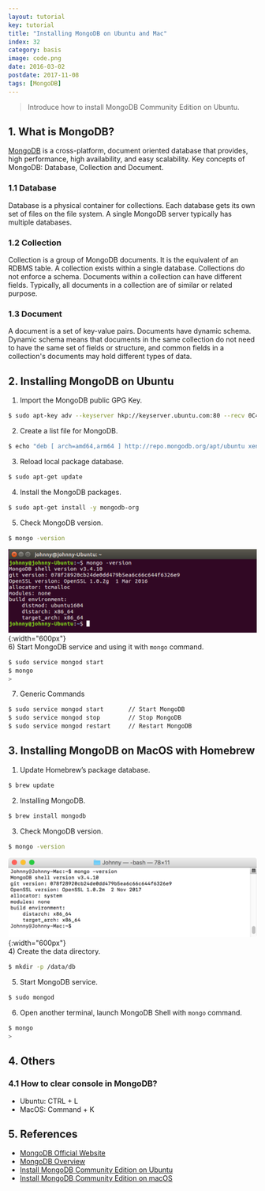 ```yaml
---
layout: tutorial
key: tutorial
title: "Installing MongoDB on Ubuntu and Mac"
index: 32
category: basis
image: code.png
date: 2016-03-02
postdate: 2017-11-08
tags: [MongoDB]
---
```


> Introduce how to install MongoDB Community Edition on Ubuntu.

## 1. What is MongoDB?
[MongoDB](https://www.mongodb.com) is a cross-platform, document oriented database that provides, high performance, high availability, and easy scalability. Key concepts of MongoDB: Database, Collection and Document.
### 1.1 Database
Database is a physical container for collections. Each database gets its own set of files on the file system. A single MongoDB server typically has multiple databases.
### 1.2 Collection
Collection is a group of MongoDB documents. It is the equivalent of an RDBMS table. A collection exists within a single database. Collections do not enforce a schema. Documents within a collection can have different fields. Typically, all documents in a collection are of similar or related purpose.
### 1.3 Document
A document is a set of key-value pairs. Documents have dynamic schema. Dynamic schema means that documents in the same collection do not need to have the same set of fields or structure, and common fields in a collection's documents may hold different types of data.

## 2. Installing MongoDB on Ubuntu
1) Import the MongoDB public GPG Key.
```sh
$ sudo apt-key adv --keyserver hkp://keyserver.ubuntu.com:80 --recv 0C49F3730359A14518585931BC711F9BA15703C6
```
2) Create a list file for MongoDB.
```sh
$ echo "deb [ arch=amd64,arm64 ] http://repo.mongodb.org/apt/ubuntu xenial/mongodb-org/3.4 multiverse" | sudo tee /etc/apt/sources.list.d/mongodb-org-3.4.list
```
3) Reload local package database.
```sh
$ sudo apt-get update
```
4) Install the MongoDB packages.
```sh
$ sudo apt-get install -y mongodb-org
```
5) Check MongoDB version.
```sh
$ mongo -version
```
![image](/public/tutorials/32/versionubuntu.png){:width="600px"}  
6) Start MongoDB service and using it with `mongo` command.
```sh
$ sudo service mongod start
$ mongo
>
```
7) Generic Commands
```sh
$ sudo service mongod start       // Start MongoDB
$ sudo service mongod stop        // Stop MongoDB
$ sudo service mongod restart     // Restart MongoDB
```
## 3. Installing MongoDB on MacOS with Homebrew
1) Update Homebrew’s package database.
```sh
$ brew update
```
2) Installing MongoDB.
```sh
$ brew install mongodb
```
3) Check MongoDB version.
```sh
$ mongo -version
```
![image](/public/tutorials/32/versionmac.png){:width="600px"}  
4) Create the data directory.
```sh
$ mkdir -p /data/db
```
5) Start MongoDB service.
```sh
$ sudo mongod
```
6) Open another terminal, launch MongoDB Shell with `mongo` command.
```sh
$ mongo
>
```
## 4. Others
### 4.1 How to clear console in MongoDB?
* Ubuntu: CTRL + L
* MacOS:  Command + K

## 5. References
* [MongoDB Official Website](https://www.mongodb.com)
* [MongoDB Overview](https://www.tutorialspoint.com/mongodb/mongodb_overview.htm)
* [Install MongoDB Community Edition on Ubuntu](https://docs.mongodb.com/manual/tutorial/install-mongodb-on-ubuntu/)
* [Install MongoDB Community Edition on macOS](https://docs.mongodb.com/manual/tutorial/install-mongodb-on-os-x/)
